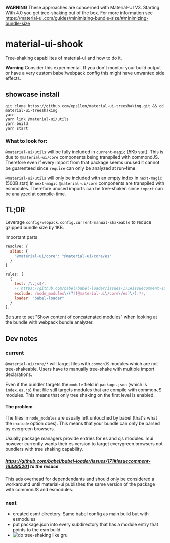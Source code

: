 **WARNING** These approaches are concerned with Material-UI V3. Starting With 4.0 you get tree-shaking out of the box. For more information see https://material-ui.com/guides/minimizing-bundle-size/#minimizing-bundle-size

# material-ui-shook
Tree-shaking capabilites of material-ui and how to do it.

**Warning** Consider this experimental. If you don't monitor your build output or have
a very custom babel/webpack config this might have unwanted side effects.

## showcase install
```
git clone https://github.com/eps1lon/material-ui-treeshaking.git && cd material-ui-treeshaking
yarn
yarn link @material-ui/utils
yarn build 
yarn start
```

### What to look for:
`@material-ui/utils` will be fully included in `current-magic` (5Kb stat). This is due to
`@material-ui/core` components being transpiled with commondJS. Therefore even
if every import from that package seems unused it cannot be guarenteed since `require`
can only be analyzed at run-time.

`@material-ui/utils` will only be included with an empty index in `next-magic` (500B stat)
In `next-magic` `@material-ui/core` components are transpiled with esmodules. Therefore
unused imports can be tree-shaken since `import` can be analyzed at compile-time.


## TL;DR

Leverage `config/webpack.config.current-manual-shakeable` to reduce gzipped
bundle size by 1KB.

Important parts

```js
resolve: {
  alias: {
    "@material-ui/core": "@material-ui/core/es"
  }
}
```

```js
rules: [
  {
    test: /\.js$/,
    // https://github.com/babel/babel-loader/issues/171#issuecomment-163385201
    exclude: /node_modules\/(?!(@material-ui\/core\/es)\/).*/,
    loader: "babel-loader"
  }
];
```

Be sure to set "Show content of concatenated modules" when looking at the bundle
with webpack bundle analyzer.

## Dev notes

### current

`@material-ui/core/*` will target files with `commonJS` modules which are not tree-shakeable.
Users have to manually tree-shake with multiple import declarations.

Even if the bundler targets the `module` field in `package.json` (which is `index.es.js`) that
file still targets modules that are compile with commonJS modules. This means
that only tree shaking on the first level is enabled.

#### The problem

The files in `node_modules` are usually left untouched by babel (that's what the `exclude` option does).
This means that your bundle can only be parsed by evergreen browsers.

Usually package managers provide entries for es and cjs modules. mui however
currently wants their es version to target everygreen browsers not bundlers with
tree shaking capability.

##### https://github.com/babel/babel-loader/issues/171#issuecomment-163385201 to the resuce

This ads overhead for dependendants and should only be considered a workaround
until material-ui publishes the same version of the package with commonJS and esmodules.

### next
- created esm/ directory. Same babel config as main build but with esmodules
- put package.json into every subdirectory that has a module entry that points to the esm build
- ![do tree-shaking like gru](https://imgflip.com/i/2kx4yu)
